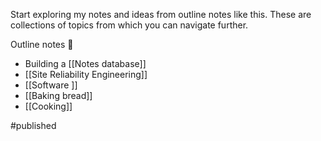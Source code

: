 Start exploring my notes and ideas from outline notes like this. These are collections of topics from which you can navigate further.

Outline notes 📔 
- Building a [[Notes database]]
- [[Site Reliability Engineering]]
- [[Software ]]
- [[Baking bread]]
- [[Cooking]]

#published 
